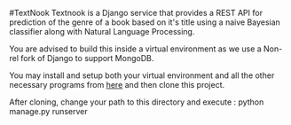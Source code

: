 #TextNook
Textnook is a Django service that provides a REST API for prediction of the genre of a book based on it's title using a naive Bayesian classifier along with Natural Language Processing.

You are advised to build this inside a virtual environment as we use a Non-rel fork of Django to support MongoDB.

You may install and setup both your virtual environment and all the other necessary programs from [here](http://django-mongodb-engine.readthedocs.org/en/latest/topics/setup.html) and then clone this project.

After cloning, change your path to this directory and execute : python manage.py runserver

